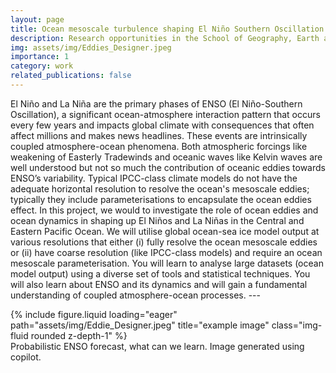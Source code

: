 ```yaml
---
layout: page
title: Ocean mesoscale turbulence shaping El Niño Southern Oscillation
description: Research opportunities in the School of Geography, Earth and Atmospheric Sciences
img: assets/img/Eddies_Designer.jpeg
importance: 1
category: work
related_publications: false
---
```


El Niño and La Niña are the primary phases of ENSO (El Niño-Southern Oscillation), a significant ocean-atmosphere interaction pattern that occurs every few years and impacts global climate with consequences that often affect millions and makes news headlines. These events are intrinsically coupled atmosphere-ocean phenomena. Both atmospheric forcings like weakening of Easterly Tradewinds and oceanic waves like Kelvin waves are well understood but not so much the contribution of oceanic eddies towards ENSO’s variability. Typical IPCC-class climate models do not have the adequate horizontal resolution to resolve the ocean's mesoscale eddies; typically they include parameterisations to encapsulate the ocean eddies effect. In this project, we would to investigate the role of ocean eddies and ocean dynamics in shaping up El Niños and La Niñas in the Central and Eastern Pacific Ocean. We will utilise global ocean-sea ice model output at various resolutions that either (i) fully resolve the ocean mesoscale eddies or (ii) have coarse resolution (like IPCC-class models) and require an ocean mesoscale parameterisation. You will learn to analyse large datasets (ocean model output) using a diverse set of tools and statistical techniques. You will also learn about ENSO and its dynamics and will gain a fundamental understanding of coupled atmosphere-ocean processes.
    ---


<div class="row">
    <div class="col-sm mt-3 mt-md-0">
        {% include figure.liquid loading="eager" path="assets/img/Eddie_Designer.jpeg" title="example image" class="img-fluid rounded z-depth-1" %}
    </div>
</div>
<div class="caption">
    Probabilistic ENSO forecast, what can we learn. Image generated using copilot.
</div>
